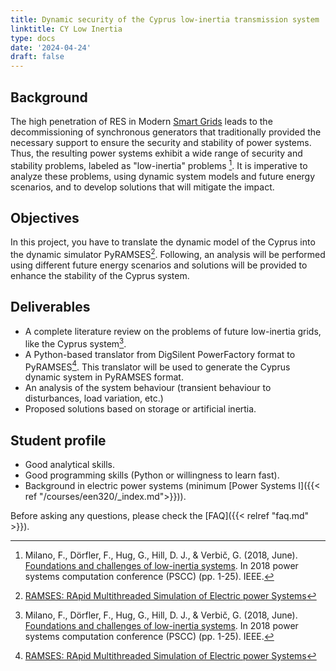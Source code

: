 ```yaml
---
title: Dynamic security of the Cyprus low-inertia transmission system
linktitle: CY Low Inertia
type: docs
date: '2024-04-24'
draft: false
---
```


## Background

The high penetration of RES in Modern [Smart Grids](https://en.wikipedia.org/wiki/Smart_grid) leads to the decommissioning of synchronous generators that traditionally provided the necessary support to ensure the security and stability of power systems. Thus, the resulting power systems exhibit a wide range of security and stability problems, labeled as "low-inertia" problems [^lowinertia]. It is imperative to analyze these problems, using dynamic system models and future energy scenarios, and to develop solutions that will mitigate the impact.

## Objectives

In this project, you have to translate the dynamic model of the Cyprus into the dynamic simulator PyRAMSES[^PyRAMSES]. Following, an analysis will be performed using different future energy scenarios and solutions will be provided to enhance the stability of the Cyprus system.

## Deliverables

- A complete literature review on the problems of future low-inertia grids, like the Cyprus system[^lowinertia].
- A Python-based translator from DigSilent PowerFactory format to PyRAMSES[^PyRAMSES]. This translator will be used to generate the Cyprus dynamic system in PyRAMSES format.
- An analysis of the system behaviour (transient behaviour to disturbances, load variation, etc.)
- Proposed solutions based on storage or artificial inertia.

## Student profile

- Good analytical skills.
- Good programming skills (Python or willingness to learn fast).
- Background in electric power systems (minimum [Power Systems I]({{< ref "/courses/een320/_index.md">}})).

[^lowinertia]: Milano, F., Dörfler, F., Hug, G., Hill, D. J., & Verbič, G. (2018, June). [Foundations and challenges of low-inertia systems](https://people.ee.ethz.ch/~floriand/docs/Articles/PSCC_2018_Survey.pdf). In 2018 power systems computation conference (PSCC) (pp. 1-25). IEEE.
[^PyRAMSES]: [RAMSES: RApid Multithreaded Simulation of Electric power Systems](http://pyramses.sps-lab.org)

Before asking any questions, please check the [FAQ]({{< relref "faq.md" >}}).
